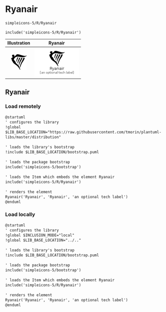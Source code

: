 # Ryanair


```text
simpleicons-5/R/Ryanair
```

```text
include('simpleicons-5/R/Ryanair')
```



| Illustration | Ryanair |
| :---: | :---: |
| ![illustration for Illustration](../../simpleicons-5/R/Ryanair.png) | ![illustration for Ryanair](../../simpleicons-5/R/Ryanair.Local.png) |




## Ryanair

### Load remotely
```plantuml
@startuml
' configures the library
!global $LIB_BASE_LOCATION="https://raw.githubusercontent.com/tmorin/plantuml-libs/master/distribution"

' loads the library's bootstrap
!include $LIB_BASE_LOCATION/bootstrap.puml

' loads the package bootstrap
include('simpleicons-5/bootstrap')

' loads the Item which embeds the element Ryanair
include('simpleicons-5/R/Ryanair')

' renders the element
Ryanair('Ryanair', 'Ryanair', 'an optional tech label')
@enduml
```

### Load locally
```plantuml
@startuml
' configures the library
!global $INCLUSION_MODE="local"
!global $LIB_BASE_LOCATION="../.."

' loads the library's bootstrap
!include $LIB_BASE_LOCATION/bootstrap.puml

' loads the package bootstrap
include('simpleicons-5/bootstrap')

' loads the Item which embeds the element Ryanair
include('simpleicons-5/R/Ryanair')

' renders the element
Ryanair('Ryanair', 'Ryanair', 'an optional tech label')
@enduml
```

